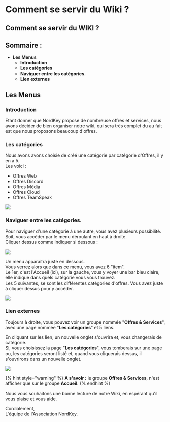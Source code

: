 # Comment se servir du Wiki ?

## Comment se servir du WIKI ?

## Sommaire :

* **Les Menus**
  * **Introduction**
  * **Les catégories**
  * **Naviguer entre les catégories.**
  * **Lien externes**

## Les Menus

### Introduction

Etant donner que NordKey propose de nombreuse offres et services, nous avons décider de bien organiser notre wiki, qui sera très complet du au fait est que nous proposons beaucoup d'offres.

### Les catégories

Nous avons avons choisie de créé une catégorie par catégorie d'Offres, il y en a 5.  
Les voici :

* Offres Web
* Offres Discord
* Offres Média
* Offres Cloud 
* Offres TeamSpeak

![](../.gitbook/assets/wiki-menu.png)

### Naviguer entre les catégories.

Pour naviguer d'une catégorie à une autre, vous avez plusieurs possibilité.  
Soit, vous accéder par le menu déroulant en haut à droite.  
Cliquer dessus comme indiquer si dessous :

![](../.gitbook/assets/wiki-menu-haut.png)

Un menu apparaitra juste en dessous.  
Vous verrez alors que dans ce menu, vous avez 6 "item".  
Le 1er, c'est l'Accueil \(ici\), sur la gauche, vous y voyer une bar bleu claire, elle indique dans quels catégorie vous vous trouvez.  
Les 5 suivantes, se sont les différentes catégories d'offres. Vous avez juste à cliquer dessus pour y accéder.

![](../.gitbook/assets/wiki-menu-haut-deroulent.png)

### Lien externes

Toujours à droite, vous pouvez voir un groupe nommée "**Offres & Services**", avec une page nommée "**Les catégories**" et 5 liens.

En cliquant sur les lien, un nouvelle onglet s'ouvrira et, vous changerais de catégorie.  
Si, vous choisissez la page "**Les catégories**", vous tomberais sur une page ou, les catégories seront listé et, quand vous cliquerais dessus, il s'ouvrirons dans un nouvelle onglet.

![](../.gitbook/assets/wiki-menu-categorie.png)

{% hint style="warning" %}
**A s'avoir :** le groupe **Offres & Services**, n'est afficher que sur le groupe **Accueil**.
{% endhint %}

Nous vous souhaitons une bonne lecture de notre Wiki, en espérant qu'il vous plaise et vous aide.

Cordialement,  
L'équipe de l'Association NordKey.

